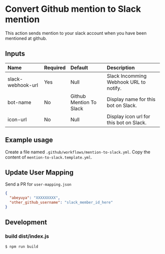# Convert Github mention to Slack mention

This action sends mention to your slack account when you have been mentioned at github.

## Inputs

| Name | Required | Default | Description |
| :--- | :--- | :--- | :--- |
| slack-webhook-url | Yes | Null | Slack Incomming Webhook URL to notify. |
| bot-name | No | Github Mention To Slack | Display name for this bot on Slack. |
| icon-url | No | Null | Display icon url for this bot on Slack. |

## Example usage

Create a file named `.github/workflows/mention-to-slack.yml`.
Copy the content of `mention-to-slack.template.yml`.


## Update User Mapping

Send a PR for `user-mapping.json`

```json
{
  "abeyuya": "XXXXXXXXX",
  "other_github_username": "slack_member_id_here"
}
```

## Development

### build dist/index.js

```
$ npm run build
```
